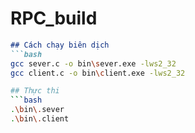 # RPC_build
```markdown
## Cách chạy biên dịch
```bash
gcc sever.c -o bin\sever.exe -lws2_32
gcc client.c -o bin\client.exe -lws2_32

## Thực thi
```bash
.\bin\.sever
.\bin\.client